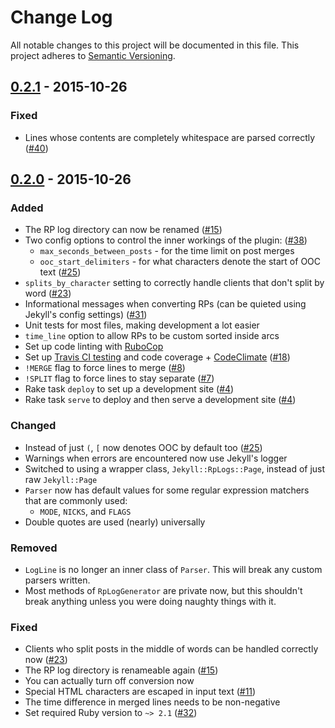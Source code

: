 # Change Log
All notable changes to this project will be documented in this file.
This project adheres to [Semantic Versioning](http://semver.org/).

## [0.2.1] - 2015-10-26
### Fixed
- Lines whose contents are completely whitespace are parsed correctly ([#40])

## [0.2.0] - 2015-10-26
### Added
- The RP log directory can now be renamed ([#15])
- Two config options to control the inner workings of the plugin: ([#38])
  - `max_seconds_between_posts` - for the time limit on post merges
  - `ooc_start_delimiters` - for what characters denote the start of OOC text ([#25])
- `splits_by_character` setting to correctly handle clients that don't split by word ([#23])
- Informational messages when converting RPs (can be quieted using Jekyll's config settings) ([#31])
- Unit tests for most files, making development a lot easier
- `time_line` option to allow RPs to be custom sorted inside arcs
- Set up code linting with [RuboCop](https://github.com/bbatsov/rubocop)
- Set up [Travis CI testing](https://travis-ci.org/xiagu/jekyll-rp_logs) and code coverage + [CodeClimate](https://codeclimate.com/github/xiagu/jekyll-rp_logs) ([#18])
- `!MERGE` flag to force lines to merge ([#8])
- `!SPLIT` flag to force lines to stay separate  ([#7])
- Rake task `deploy` to set up a development site ([#4])
- Rake task `serve` to deploy and then serve a development site ([#4])

### Changed
- Instead of just `(`, `[` now denotes OOC by default too ([#25])
- Warnings when errors are encountered now use Jekyll's logger
- Switched to using a wrapper class, `Jekyll::RpLogs::Page`, instead of just raw `Jekyll::Page`
- `Parser` now has default values for some regular expression matchers that are commonly used:
  - `MODE`, `NICKS`, and `FLAGS`
- Double quotes are used (nearly) universally

### Removed
- `LogLine` is no longer an inner class of `Parser`. This will break any custom parsers written.
- Most methods of `RpLogGenerator` are private now, but this shouldn't break anything unless you were doing naughty things with it.

### Fixed
- Clients who split posts in the middle of words can be handled correctly now ([#23])
- The RP log directory is renameable again ([#15])
- You can actually turn off conversion now
- Special HTML characters are escaped in input text ([#11])
- The time difference in merged lines needs to be non-negative
- Set required Ruby version to `~> 2.1` ([#32])


[0.2.1]: https://github.com/xiagu/jekyll-rp_logs/compare/v0.2.0...v0.2.1
[0.2.0]: https://github.com/xiagu/jekyll-rp_logs/compare/v0.1.6...v0.2.0

[#11]: https://github.com/xiagu/jekyll-rp_logs/issues/11
[#15]: https://github.com/xiagu/jekyll-rp_logs/issues/15
[#23]: https://github.com/xiagu/jekyll-rp_logs/issues/23
[#25]: https://github.com/xiagu/jekyll-rp_logs/issues/25
[#31]: https://github.com/xiagu/jekyll-rp_logs/issues/31
[#32]: https://github.com/xiagu/jekyll-rp_logs/issues/32
[#18]: https://github.com/xiagu/jekyll-rp_logs/issues/18
[#38]: https://github.com/xiagu/jekyll-rp_logs/issues/38
[#8]: https://github.com/xiagu/jekyll-rp_logs/issues/8
[#7]: https://github.com/xiagu/jekyll-rp_logs/issues/7
[#4]: https://github.com/xiagu/jekyll-rp_logs/issues/4
[#40]: https://github.com/xiagu/jekyll-rp_logs/issues/40
